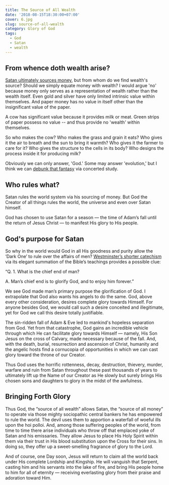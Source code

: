 ```yaml
---
title: The Source of All Wealth
date: '2018-08-15T18:30:00+07:00'
cover: 6.jpg
slug: source-of-all-wealth
category: Glory of God
tags:
  - God
  - Satan
  - wealth
---
```

## From whence doth wealth arise?

[Satan ultimately sources money](https://www.sourceofallwealth.com/source-of-all-money), but from whom do we find wealth's source? Should we simply equate money with wealth? I would argue 'no' because money only serves as a representation of wealth rather than the wealth itself. Even gold and silver have only limited intrinsic value within themselves. And paper money has no value in itself other than the insignificant value of the paper.

A cow has significant value because it provides milk or meat. Green strips of paper possess no value -- and thus provide no 'wealth' within themselves.

So who makes the cow? Who makes the grass and grain it eats? Who gives it the air to breath and the sun to bring it warmth? Who gives it the farmer to care for it?  Who gives the structure to the cells in its body? Who designs the process inside it for producing milk?

Obviously we can only answer, 'God.' Some may answer 'evolution,' but I think we can [debunk that fantasy](https://answersingenesis.org/) via concerted study.

## Who rules what?

Satan rules the world system via his sourcing of money. But God the Creator of all things rules the world, the universe and even over Satan himself.

God has chosen to use Satan for a season — the time of Adam’s fall until the return of Jesus Christ — to manifest His glory to His people.

## God's purpose for Satan

So why in the world would God in all His goodness and purity allow the ‘Dark One’ to rule over the affairs of men?  [Westminster’s shorter catechism](https://prts.edu/wp-content/uploads/2013/09/Shorter_Catechism.pdf) via its elegant summation of the Bible’s teachings provides a possible clue:

“Q. 1. What is the chief end of man?

A. Man’s chief end is to glorify God, and to enjoy him forever.”

We see God made man’s primary purpose the glorification of God.  I extrapolate that God also wants his angels to do the same.  God, above every other consideration, desires complete glory towards Himself.  For anyone besides God, we would call such a desire conceited and illegitimate, yet for God we call this desire totally justifiable.

The sin-ridden fall of Adam & Eve led to mankind's hopeless separation from God.  Yet from that catastrophe, God gains an incredible vehicle through which He can facilitate glory towards Himself — namely, His Son Jesus on the cross of Calvary, made necessary because of the fall.  And, with the death, burial, resurrection and ascension of Christ, humanity and the angelic hosts find a cornucopia of opportunities in which we can cast glory toward the throne of our Creator.

Thus God uses the horrific rottenness, decay, destruction, thievery, murder, warfare and ruin from Satan throughout these past thousands of years to ultimately lift up the Name of our Creator as He slowly but surely brings His chosen sons and daughters to glory in the midst of the awfulness.

## Bringing Forth Glory

Thus God, the “source of all wealth” allows Satan, the “source of all money” to operate via those mighty sociopathic central bankers he has empowered to rule the world.  The devil uses them to apportion a waterfall of woeful ills upon the hoi polloi.  And, among those suffering peoples of the world, from time to time there arise individuals who throw off that emplaced yoke of Satan and his emissaries.   They allow Jesus to place His Holy Spirit within them via their trust in His blood substitution upon the Cross for their sins.  In doing so, they offer up a sweet-smelling fragrance of glory to the Lord.  

And of course, one Day soon, Jesus will return to claim all the world back under His complete Lordship and Kingship.  He will vanguish that Serpent, casting him and his servants into the lake of fire, and bring His people home to him for all of eternity — receiving everlasting glory from their praise and adoration toward Him.
